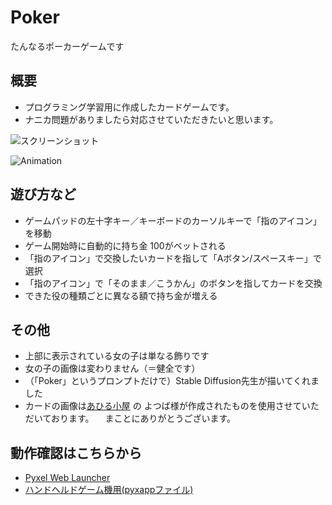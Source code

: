 # Poker
たんなるポーカーゲームです

## 概要
- プログラミング学習用に作成したカードゲームです。
- ナニカ問題がありましたら対応させていただきたいと思います。

![スクリーンショット](https://cdn-ak.f.st-hatena.com/images/fotolife/H/Hiesuke/20240623/20240623110015.png)

![Animation](https://cdn-ak.f.st-hatena.com/images/fotolife/H/Hiesuke/20240623/20240623105719.gif)


## 遊び方など
- ゲームパッドの左十字キー／キーボードのカーソルキーで「指のアイコン」を移動
- ゲーム開始時に自動的に持ち金 100がベットされる
- 「指のアイコン」で交換したいカードを指して「Aボタン/スペースキー」で選択
- 「指のアイコン」で「そのまま／こうかん」のボタンを指してカードを交換
- できた役の種類ごとに異なる額で持ち金が増える

## その他
- 上部に表示されている女の子は単なる飾りです
- 女の子の画像は変わりません（＝健全です）
- （「Poker」というプロンプトだけで）Stable Diffusion先生が描いてくれました
- カードの画像は[あひる小屋](https://momomohouse.jugem.jp/?eid=23) の よつば様が作成されたものを使用させていただいております。
　まことにありがとうございます。


## 動作確認はこちらから
- [Pyxel Web Launcher](https://kitao.github.io/pyxel/wasm/launcher/?run=Hiekichi.Poker.Poker240)
- [ハンドヘルドゲーム機用(pyxappファイル)](https://github.com/Hiekichi/Poker/blob/main/Poker.pyxapp)

